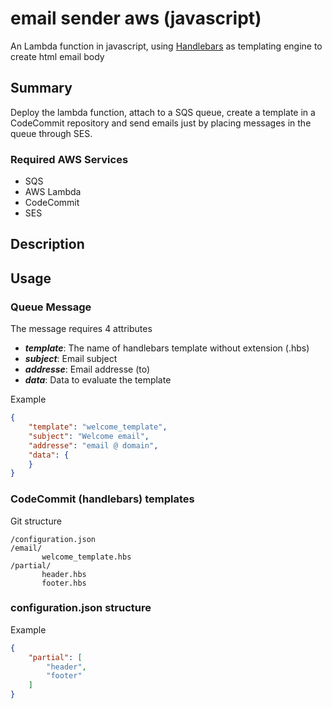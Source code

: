 # email sender aws (javascript)

An Lambda function in javascript, using [Handlebars](https://handlebarsjs.com/) as templating engine to create html email body

## Summary

Deploy the lambda function, attach to a SQS queue, create a template in a CodeCommit repository and send emails just by placing messages in the queue through SES.

### Required AWS Services

- SQS
- AWS Lambda
- CodeCommit
- SES

## Description

## Usage

### Queue Message

The message requires 4 attributes

- ***template***: The name of handlebars template without extension (.hbs)
- ***subject***: Email subject
- ***addresse***: Email addresse (to)
- ***data***: Data to evaluate the template

Example

``` json
{
    "template": "welcome_template",
    "subject": "Welcome email",
    "addresse": "email @ domain",
    "data": {
    }
}
```

### CodeCommit (handlebars) templates

Git structure

```plaintext
/configuration.json
/email/
       welcome_template.hbs
/partial/
       header.hbs
       footer.hbs
```

### configuration.json structure

Example
```json
{
    "partial": [
        "header",
        "footer"
    ]
}
```

